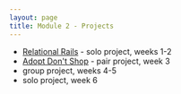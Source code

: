 ```yaml
---
layout: page
title: Module 2 - Projects
---
```


*   [Relational Rails](./relational_rails) - solo project, weeks 1-2
*   [Adopt Don't Shop](https://github.com/turingschool-examples/adopt_dont_shop) - pair project, week 3
*   group project, weeks 4-5
*   solo project, week 6
